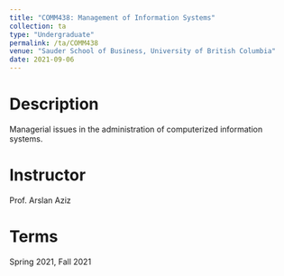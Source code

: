 ```yaml
---
title: "COMM438: Management of Information Systems"
collection: ta
type: "Undergraduate"
permalink: /ta/COMM438
venue: "Sauder School of Business, University of British Columbia"
date: 2021-09-06
---
```



Description
======
Managerial issues in the administration of computerized information systems.

Instructor
======
Prof. Arslan Aziz

Terms
======
Spring 2021, Fall 2021
